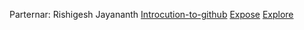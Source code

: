Parternar: Rishigesh Jayananth
[Introcution-to-github](https://github.com/rjayanan/introduction-to-github)
[Expose](https://audreyfishy.github.io/fa22-cse110-lab5/expose)
[Explore](https://audreyfishy.github.io/fa22-cse110-lab5/explore)